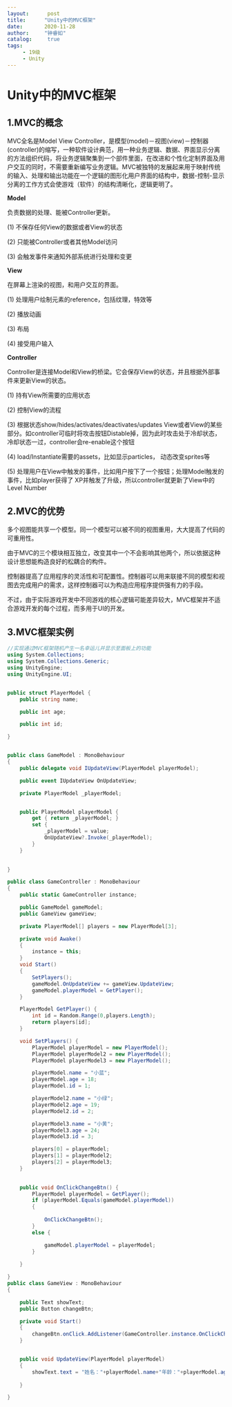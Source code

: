 ```yaml
---
layout:      post
title:      "Unity中的MVC框架"
date:       2020-11-28
author:     "钟睿如"
catalog:     true
tags:
     - 19级
     - Unity
---
```


# Unity中的MVC框架

## 1.MVC的概念
MVC全名是Model View Controller，是模型(model)－视图(view)－控制器(controller)的缩写，一种软件设计典范，用一种业务逻辑、数据、界面显示分离的方法组织代码，将业务逻辑聚集到一个部件里面，在改进和个性化定制界面及用户交互的同时，不需要重新编写业务逻辑。MVC被独特的发展起来用于映射传统的输入、处理和输出功能在一个逻辑的图形化用户界面的结构中，数据-控制-显示分离的工作方式会使游戏（软件）的结构清晰化，逻辑更明了。

**Model**

负责数据的处理、能被Controller更新。

(1) 不保存任何View的数据或者View的状态

(2) 只能被Controller或者其他Model访问

(3) 会触发事件来通知外部系统进行处理和变更


 **View**

在屏幕上渲染的视图，和用户交互的界面。

(1) 处理用户绘制元素的reference，包括纹理，特效等

(2) 播放动画

(3) 布局

(4) 接受用户输入

**Controller**

Controller是连接Model和View的桥梁。它会保存View的状态，并且根据外部事件来更新View的状态。

(1) 持有View所需要的应用状态

(2) 控制View的流程

(3) 根据状态show/hides/activates/deactivates/updates View或者View的某些部分。如controller可临时将攻击按钮Distable掉，因为此时攻击处于冷却状态，冷却状态一过，controller会re-enable这个按钮

(4) load/Instantiate需要的assets，比如显示particles， 动态改变sprites等

   (5) 处理用户在View中触发的事件，比如用户按下了一个按钮；处理Model触发的事件，比如player获得了      XP并触发了升级，所以controller就更新了View中的Level Number


## 2.MVC的优势

多个视图能共享一个模型。同一个模型可以被不同的视图重用，大大提高了代码的可重用性。

由于MVC的三个模块相互独立，改变其中一个不会影响其他两个，所以依据这种设计思想能构造良好的松耦合的构件。

控制器提高了应用程序的灵活性和可配置性。控制器可以用来联接不同的模型和视图去完成用户的需求，这样控制器可以为构造应用程序提供强有力的手段。

不过，由于实际游戏开发中不同游戏的核心逻辑可能差异较大，MVC框架并不适合游戏开发的每个过程，而多用于UI的开发。
## 3.MVC框架实例

```csharp
//实现通过MVC框架随机产生一名幸运儿并显示至面板上的功能
using System.Collections;
using System.Collections.Generic;
using UnityEngine;
using UnityEngine.UI;


public struct PlayerModel {
    public string name;

    public int age;

    public int id;

}


public class GameModel : MonoBehaviour
{
    public delegate void IUpdateView(PlayerModel playerModel);

    public event IUpdateView OnUpdateView;

    private PlayerModel _playerModel;


    public PlayerModel playerModel {
        get { return _playerModel; }
        set {
            _playerModel = value;
            OnUpdateView?.Invoke(_playerModel);
        }
    }
    

}

public class GameController : MonoBehaviour
{
    public static GameController instance;

    public GameModel gameModel;
    public GameView gameView;

    private PlayerModel[] players = new PlayerModel[3];

    private void Awake()
    {
        instance = this;
    }
    void Start()
    {
        SetPlayers();
        gameModel.OnUpdateView += gameView.UpdateView;
        gameModel.playerModel = GetPlayer();
    }

    PlayerModel GetPlayer() {
        int id = Random.Range(0,players.Length);
        return players[id];
    }

    void SetPlayers() {
        PlayerModel playerModel = new PlayerModel();
        PlayerModel playerModel2 = new PlayerModel();
        PlayerModel playerModel3 = new PlayerModel();

        playerModel.name = "小蓝";
        playerModel.age = 18;
        playerModel.id = 1;

        playerModel2.name = "小绿";
        playerModel2.age = 19;
        playerModel2.id = 2;

        playerModel3.name = "小黄";
        playerModel3.age = 24;
        playerModel3.id = 3;

        players[0] = playerModel;
        players[1] = playerModel2;
        players[2] = playerModel3;
    }

   
    public void OnClickChangeBtn() {
        PlayerModel playerModel = GetPlayer();
        if (playerModel.Equals(gameModel.playerModel))
        {
         
            OnClickChangeBtn();
        }
        else {

            gameModel.playerModel = playerModel;
        }
        
    }

}
public class GameView : MonoBehaviour
{

    public Text showText;
    public Button changeBtn;

    private void Start()
    {
        changeBtn.onClick.AddListener(GameController.instance.OnClickChangeBtn);
    }


    public void UpdateView(PlayerModel playerModel)
    {
        showText.text = "姓名："+playerModel.name+"年龄："+playerModel.age+"ID: "+playerModel.id;
 
    }

}


```

